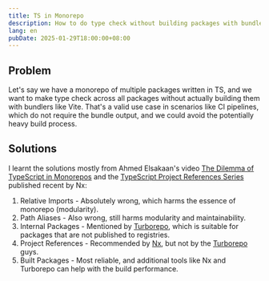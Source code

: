 ```yaml
---
title: TS in Monorepo
description: How to do type check without building packages with bundlers?
lang: en
pubDate: 2025-01-29T18:00:00+08:00
---
```


## Problem

Let's say we have a monorepo of multiple packages written in TS, and we want to make type check across all packages without actually building them with bundlers like Vite. That's a valid use case in scenarios like CI pipelines, which do not require the bundle output, and we could avoid the potentially heavy build process.

## Solutions

I learnt the solutions mostly from Ahmed Elsakaan's video [The Dilemma of TypeScript in Monorepos](https://www.youtube.com/watch?v=RRsttfhg1sA) and the [TypeScript Project References Series](https://nx.dev/blog/managing-ts-packages-in-monorepos) published recent by Nx:

1. Relative Imports - Absolutely wrong, which harms the essence of monorepo (modularity).
2. Path Aliases - Also wrong, still harms modularity and maintainability.
3. Internal Packages - Mentioned by [Turborepo](https://turbo.build/blog/you-might-not-need-typescript-project-references), which is suitable for packages that are not published to registries.
4. Project References - Recommended by [Nx](https://nx.dev/concepts/typescript-project-linking#typescript-project-references-performance-benefits), but not by the [Turborepo](https://turbo.build/repo/docs/guides/tools/typescript#you-likely-dont-need-typescript-project-references) guys.
5. Built Packages - Most reliable, and additional tools like Nx and Turborepo can help with the build performance.
